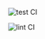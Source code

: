 ![test CI](https://github.com/szymon-szym/tsExpressBoilerplate/workflows/test%20CI/badge.svg)

![lint CI](https://github.com/szymon-szym/tsExpressBoilerplate/workflows/lint%20CI/badge.svg)